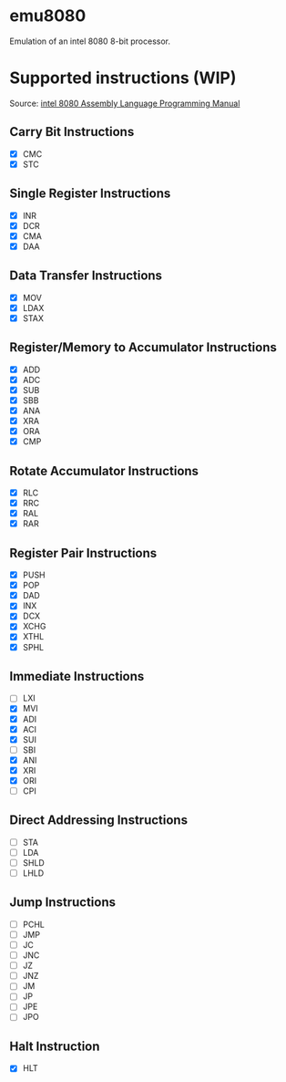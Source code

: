 # emu8080

Emulation of an intel 8080 8-bit processor.

# Supported instructions (WIP)

Source: [intel 8080 Assembly Language
Programming Manual](http://dunfield.classiccmp.org/r/8080asm.pdf)

## Carry Bit Instructions
- [x] CMC
- [x] STC

## Single Register Instructions
- [x] INR
- [x] DCR
- [x] CMA
- [x] DAA

## Data Transfer Instructions
- [x] MOV
- [x] LDAX
- [x] STAX

## Register/Memory to Accumulator Instructions
- [x] ADD
- [x] ADC
- [x] SUB
- [x] SBB
- [x] ANA
- [x] XRA
- [x] ORA
- [x] CMP

## Rotate Accumulator Instructions
- [x] RLC
- [x] RRC
- [x] RAL
- [x] RAR

## Register Pair Instructions
- [x] PUSH
- [x] POP
- [x] DAD
- [x] INX
- [x] DCX
- [x] XCHG
- [x] XTHL
- [x] SPHL

## Immediate Instructions
- [ ] LXI
- [x] MVI
- [x] ADI
- [x] ACI
- [x] SUI
- [ ] SBI
- [x] ANI
- [x] XRI
- [x] ORI
- [ ] CPI

## Direct Addressing Instructions
- [ ] STA
- [ ] LDA
- [ ] SHLD
- [ ] LHLD

## Jump Instructions
- [ ] PCHL
- [ ] JMP
- [ ] JC
- [ ] JNC
- [ ] JZ
- [ ] JNZ
- [ ] JM
- [ ] JP
- [ ] JPE
- [ ] JPO

## Halt Instruction
- [x] HLT
